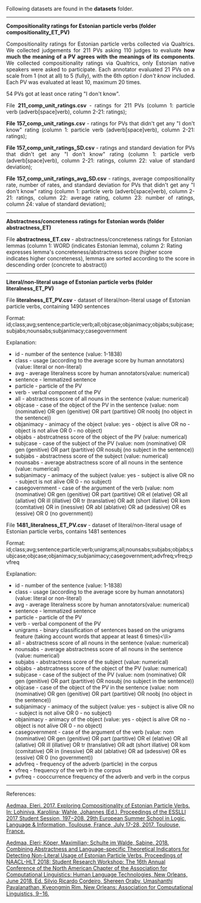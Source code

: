 Following datasets are found in the <b>datasets</b> folder.

---------

<b>Compositionality ratings for Estonian particle verbs (folder compositionality_ET_PV)</b>

<p align="justify">Compositionality ratings for Estonian particle verbs collected via Qualtrics. We collected judgements for 211 PVs asking 110 judges to evaluate <b>how much the meaning of a PV agrees with the meanings of its components</b>. We collected compositionality ratings via Qualtrics, only Estonian native speakers were asked to participate. Each annotator evaluated 21 PVs on a scale from 1 (not at all) to 5 (fully), with the 6th option <i>I don't know</i> included. Each PV was evaluated at least 10, maximum 20 times.</p>

54 PVs got at least once rating "I don't know". 

<p align="justify">File <b>211_comp_unit_ratings.csv</b> - ratings for 211 PVs (column 1: particle verb (adverb[space]verb), column 2-21: ratings);</p>

<p align="justify"><b>File 157_comp_unit_ratings.csv</b> - ratings for PVs that didn't get any "I don't know" rating (column 1: particle verb (adverb[space]verb), column 2-21: ratings);</p>

<p align="justify"><b>File 157_comp_unit_ratings_SD.csv</b> - ratings and standard deviation for PVs that didn't get any "I don't know" rating (column 1: particle verb (adverb[space]verb), column 2-21: ratings, column 22: value of standard deviation);</p>

<p align="justify"><b>File 157_comp_unit_ratings_avg_SD.csv</b> - ratings, average compositionality rate, number of rates, and standard deviation for PVs that didn't get any "I don't know" rating (column 1: particle verb (adverb[space]verb), column 2-21: ratings, column 22: average rating, column 23: number of ratings, column 24: value of standard deviation);</p>

---------

<b>Abstractness/concreteness ratings for Estonian words (folder abstractness_ET)</b>

File <b>abstractness_ET.csv</b> - abstractness/concreteness ratings for Estonian lemmas (column 1: WORD (indicates Estonian lemma), column 2: Rating expresses lemma's concreteness/abstractness score (higher score indicates higher concreteness), lemmas are sorted according to the score in descending order (concrete to abstract))

---------

<b>Literal/non-literal usage of Estonian particle verbs (folder literalness_ET_PV)</b>

File <b>literalness_ET_PV.csv</b> - dataset of literal/non-literal usage of Estonian particle verbs, containing 1490 sentences

Format: id;class;avg;sentence;particle;verb;all;objcase;objanimacy;objabs;subjcase;subjabs;nounsabs;subjanimacy;casegovernment

Explanation: 
<ul>
<li>id - number of the sentence (value: 1-1838)

<li>class - usage (according to the average score by human annotators) (value: literal or non-literal)

<li>avg - average literalness score by human annotators(value: numerical)

<li>sentence - lemmatized sentence

<li>particle - particle of the PV

<li>verb - verbal component of the PV 

<li>all - abstractness score of all nouns in the sentence (value: numerical)

<li>objcase - case of the object of the PV in the sentence (value: nom (nominative) OR gen (genitive) OR part (partitive) OR noobj (no object in the sentence))

<li>objanimacy - animacy of the object (value: yes - object is alive OR no - object is not alive OR 0 - no object)

<li>objabs - abstrcatness score of the object of the PV (value: numerical)

<li>subjcase - case of the subject of the PV (value: nom (nominative) OR gen (genitive) OR part (partitive) OR nosubj (no subject in the sentence))

<li>subjabs - abstractness score of the subject (value: numerical)

<li>nounsabs - average abstractness score of all nouns in the sentence (value: numerical)

<li>subjanimacy - animacy of the subject (value: yes - subject is alive OR no - subject is not alive OR 0 - no subject)

<li>casegovernment - case of the argument of the verb (value: nom (nominative) OR gen (genitive) OR part (partitive) OR el (elative) OR all (allative) OR ill (illative) OR tr (translative) OR adt (short illative) OR kom (comitative) OR in (inessive) OR abl (ablative) OR ad (adessive) OR es (essive) OR 0 (no government))
</ul>

File <b>1481_literalness_ET_PV.csv</b> - dataset of literal/non-literal usage of Estonian particle verbs, contains 1481 sentences

Format: id;class;avg;sentence;particle;verb;unigrams;all;nounsabs;subjabs;objabs;subjcase;objcase;objanimacy;subjanimacy;casegovernment;advfreq;vfreq;pvfreq

Explanation: 
<ul>
<li>id - number of the sentence (value: 1-1838)

<li>class - usage (according to the average score by human annotators) (value: literal or non-literal)

<li>avg - average literalness score by human annotators(value: numerical)

<li>sentence - lemmatized sentence

<li>particle - particle of the PV 

<li>verb - verbal component of the PV 

<li>unigrams - binary classification of sentences based on the unigrams feature (taking account words that appear at least 6 times)<\li>

<li>all - abstractness score of all nouns in the sentence (value: numerical)

<li>nounsabs - average abstractness score of all nouns in the sentence (value: numerical)

<li>subjabs - abstractness score of the subject (value: numerical)

<li>objabs - abstrcatness score of the object of the PV (value: numerical)

<li>subjcase - case of the subject of the PV (value: nom (nominative) OR gen (genitive) OR part (partitive) OR nosubj (no subject in the sentence))

<li>objcase - case of the object of the PV in the sentence (value: nom (nominative) OR gen (genitive) OR part (partitive) OR noobj (no object in the sentence))

<li>subjanimacy - animacy of the subject (value: yes - subject is alive OR no - subject is not alive OR 0 - no subject)

<li>objanimacy - animacy of the object (value: yes - object is alive OR no - object is not alive OR 0 - no object)

<li>casegovernment - case of the argument of the verb (value: nom (nominative) OR gen (genitive) OR part (partitive) OR el (elative) OR all (allative) OR ill (illative) OR tr (translative) OR adt (short illative) OR kom (comitative) OR in (inessive) OR abl (ablative) OR ad (adessive) OR es (essive) OR 0 (no government))

<li>advfreq - frequency of the adverb (particle) in the corpus

<li>vfreq - frequency of the verb in the corpus

<li>pvfreq - cooccurrence frequency of the adverb and verb in the corpus
</ul>

---------

References:

<a href="http://www2.sfs.nphil.uni-tuebingen.de/esslli-stus-2017/preproceedings_stus_2017.pdf#page=197">Aedmaa, Eleri. 2017. Exploring Compositionality of Estonian Particle Verbs. In: Lohiniva, Karoliina; Wahle, Johannes (Ed.). Proceedings of the ESSLLI 2017 Student Session, 197−208. 29th European Summer School in Logic, Language & Information, Toulouse, France, July 17-28, 2017. Toulouse, France.</a>

<a href="http://aclweb.org/anthology/N18-4002">Aedmaa, Eleri; Köper, Maximilian; Schulte im Walde, Sabine. 2018. Combining Abstractness and Language-specific Theoretical Indicators for Detecting Non-Literal Usage of Estonian Particle Verbs. Proceedings of NAACL-HLT 2018: Student Research Workshop: The 16th Annual Conference of the North American Chapter of the Association for Computational Linguistics: Human Language Technologies, New Orleans, June 2018. Ed. Silvio Ricardo Cordeiro, Shereen Oraby, Umashanthi Pavalanathan, Kyeongmin Rim. New Orleans: Association for Computational Linguistics, 9−16.</a>

 




